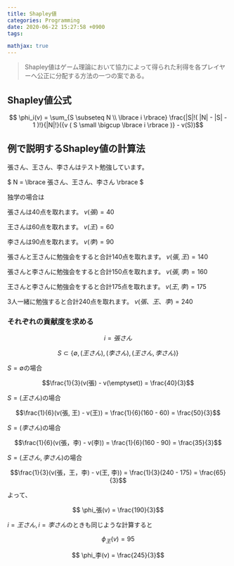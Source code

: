 ```yaml
---
title: Shapley値
categories: Programming
date: 2020-06-22 15:27:58 +0900
tags:

mathjax: true
---
```


>   Shapley値はゲーム理論において協力によって得られた利得を各プレイヤーへ公正に分配する方法の一つの案である。

<!--more-->

## Shapley値公式
$$ \phi_i(v) = \sum_{S \subseteq N \\ \lbrace i \rbrace} \frac{|S|!( |N| - |S| - 1 )!}{|N|!}({v ( S \small \bigcup \lbrace i \rbrace )} - v(S))$$



## 例で説明するShapley値の計算法

張さん、王さん、李さんはテスト勉強しています。

$ N = \lbrace 張さん、王さん、李さん \rbrace $



独学の場合は

張さんは40点を取れます。	$v(張) = 40$

王さんは60点を取れます。	$v(王) = 60$

李さんは90点を取れます。	$v(李) = 90$



張さんと王さんに勉強会をすると合計140点を取れます。	$v(張, 王) = 140$

張さんと李さんに勉強会をすると合計150点を取れます。	$v(張, 李) = 160$

王さんと李さんに勉強会をすると合計175点を取れます。	$v(王, 李) = 175$



3人一緒に勉強すると合計240点を取れます。	$v(張、王、李) = 240$

### それぞれの貢献度を求める

$$i = 張さん$$

$$S \subset \lbrace \emptyset, (王さん), (李さん), (王さん, 李さん)\rbrace$$



$S = \emptyset$の場合

$$\frac{1}{3}(v(張) - v(\emptyset)) = \frac{40}{3}$$



$S = (王さん)$の場合

$$\frac{1}{6}(v(張, 王) - v(王)) = \frac{1}{6}(160 - 60) = \frac{50}{3}$$



$S = (李さん)$の場合

$$\frac{1}{6}(v(張，李) - v(李)) = \frac{1}{6}(160 - 90) = \frac{35}{3}$$



$S = (王さん, 李さん)$の場合

$$\frac{1}{3}(v(張，王，李) - v(王, 李)) = \frac{1}{3}(240 - 175) = \frac{65}{3}$$



よって、

$$ \phi_張(v) =  \frac{190}{3}$$

$i = 王さん, i = 李さん$のときも同じような計算すると

$$ \phi_王(v) = 95$$

$$ \phi_李(v) = \frac{245}{3}$$

